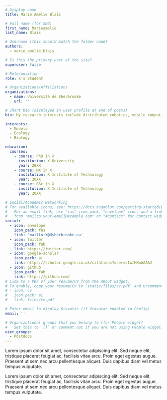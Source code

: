 ```yaml
---
# Display name
title: Marie Amélie Blais

# Full name (for SEO)
first_name: Marieamelie
last_name: Blais

# Username (this should match the folder name)
authors:
  - marie_amelie_blais

# Is this the primary user of the site?
superuser: false

# Role/position
role: X's Student

# Organizations/Affiliations
organizations:
  - name: Université de Sherbrooke
    url: ''

# Short bio (displayed in user profile at end of posts)
bio: My research interests include distributed robotics, mobile computing and programmable matter.

interests:
  - Models
  - Ecology
  - Biology

education:
  courses:
    - course: PhD in X
      institution: X University
      year: 20XX
    - course: MX in X
      institution: X Institute of Technology
      year: 20XX
    - course: BSc in X
      institution: X Institute of Technology
      year: 20XX

# Social/Academic Networking
# For available icons, see: https://docs.hugoblox.com/getting-started/page-builder/#icons
#   For an email link, use "fas" icon pack, "envelope" icon, and a link in the
#   form "mailto:your-email@example.com" or "#contact" for contact widget.
social:
  - icon: envelope
    icon_pack: fas
    link: 'mailto:X@Usherbrooke.ca'
  - icon: twitter
    icon_pack: fab
    link: https://twitter.com/
  - icon: google-scholar
    icon_pack: ai
    link: https://scholar.google.co.uk/citations?user=sIwtMXoAAAAJ
  - icon: github
    icon_pack: fab
    link: https://github.com/
# Link to a PDF of your resume/CV from the About widget.
# To enable, copy your resume/CV to `static/files/cv.pdf` and uncomment the lines below.
# - icon: cv
#   icon_pack: ai
#   link: files/cv.pdf

# Enter email to display Gravatar (if Gravatar enabled in Config)
email: ''

# Organizational groups that you belong to (for People widget)
#   Set this to `[]` or comment out if you are not using People widget.
user_groups:
  - Postdocs
---
```


Lorem ipsum dolor sit amet, consectetur adipiscing elit. Sed neque elit, tristique placerat feugiat ac, facilisis vitae arcu. Proin eget egestas augue. Praesent ut sem nec arcu pellentesque aliquet. Duis dapibus diam vel metus tempus vulputate.

Lorem ipsum dolor sit amet, consectetur adipiscing elit. Sed neque elit, tristique placerat feugiat ac, facilisis vitae arcu. Proin eget egestas augue. Praesent ut sem nec arcu pellentesque aliquet. Duis dapibus diam vel metus tempus vulputate.
